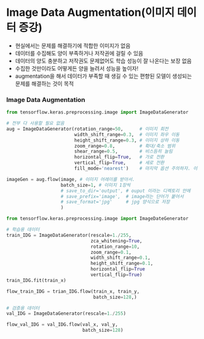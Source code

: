 # Image Data Augmentation(이미지 데이터 증강)

* 현실에서는 문제를 해결하기에 적합한 이미지가 없음
* 데이터를 수집해도 양이 부족하거나 저작권에 걸릴 수 있음
* 데이터의 양도 충분하고 저작권도 문제없어도 학습 성능이 잘 나온다는 보장 없음
* 수집한 것만이라도 어떻게든 양을 늘려서 성능을 높이자!
* augmentation을 해서 데이터가 부족할 때 생길 수 있는 편향된 모델이 생성되는 문제를 해결하는 것이 목적

### Image Data Augmentation

```python
from tensorflow.keras.preprocessing.image import ImageDataGenerator

# 전부 다 사용할 필요 없음
aug = ImageDataGenerator(rotation_range=50,      # 이미지 회전
                         width_shift_range=0.3,  # 이미지 좌우 이동
                         height_shift_range=0.3, # 이미지 상하 이동
                         zoom_range=0.8,         # 확대/축소 범위
                         shear_range=0.5,        # 비스듬히 늘림
                         horizontal_flip=True,   # 가로 전환
                         vertical_flip=True,     # 세로 전환
                         fill_mode='nearest')    # 마지막 옵션 주의하자. 이미지 회전, 이동, 축소할 때 발생하는 공간을 채우는 방식

imageGen = aug.flow(image, # 이미지 어레이를 받아서.
                    batch_size=1, # 이미지 1장씩
                    # save_to_dir='output', # ouput 이라는 디렉토리 안에
                    # save_prefix='image',  # image라는 단어가 붙어서
                    # save_format='jpg'     # jpg 양식으로 저장
                    ) 
```

```python
from tensorflow.keras.preprocessing.image import ImageDateGenerator

# 학습용 데이터
train_IDG = ImageDataGenerator(rescale=1./255,
                               zca_whitening=True,
                               rotation_range=10,
                               zoom_range=0.1,
                               width_shift_range=0.1,
                               height_shift_range=0.1,
                               horizontal_flip=True
                               vertical_flip=True)
train_IDG.fit(train_x)

flow_train_IDG = trian_IDG.flow(train_x, train_y,
                                batch_size=128,)

# 검증용 데이터
val_IDG = ImageDataGenerator(rescale=1./255)

flow_val_IDG = val_IDG.flow(val_x, val_y,
                            batch_size=128)
```

